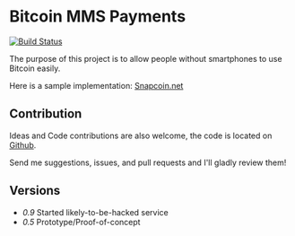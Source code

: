 Bitcoin MMS Payments
====================

[![Build Status](https://travis-ci.org/andychase/photomoney.png?branch=master)](https://travis-ci.org/andychase/photomoney)

The purpose of this project is to allow people without smartphones to use Bitcoin easily.

Here is a sample implementation: [Snapcoin.net](https://Snapcoin.net)


Contribution
------------

Ideas and Code contributions are also welcome, the code is located on
[Github](https://github.com/asperous/photomoney).

Send me suggestions, issues, and pull requests and I'll gladly review
them!

Versions
--------

-   *0.9* Started likely-to-be-hacked service
-   *0.5* Prototype/Proof-of-concept

